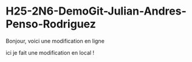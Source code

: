 # H25-2N6-DemoGit-Julian-Andres-Penso-Rodriguez

Bonjour, voici une modification en ligne


ici je fait une modification en local !
